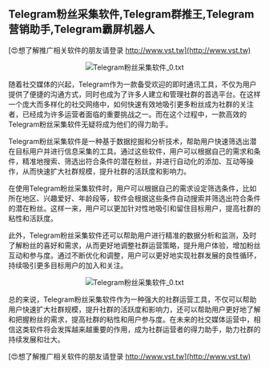 ## **Telegram粉丝采集软件,Telegram群推王,Telegram营销助手,Telegram霸屏机器人**

[😍想了解推广相关软件的朋友请登录 http://www.vst.tw](http://www.vst.tw)

 <center><img src="https://vst.tw/MP4/tuiguang/png/3.png" alt="Telegram粉丝采集软件_0.txt"></center>

随着社交媒体的兴起，Telegram作为一款备受欢迎的即时通讯工具，不仅为用户提供了便捷的沟通方式，同时也成为了许多人建立和管理社群的首选平台。在这样一个庞大而多样化的社交网络中，如何快速有效地吸引更多粉丝成为社群的关注者，已经成为许多运营者面临的重要挑战之一。而在这个过程中，一款高效的Telegram粉丝采集软件无疑将成为他们的得力助手。

Telegram粉丝采集软件是一种基于数据挖掘和分析技术，帮助用户快速筛选出潜在目标用户并进行信息采集的工具。通过这些软件，用户可以根据自己的需求和条件，精准地搜索、筛选出符合条件的潜在粉丝，并进行自动化的添加、互动等操作，从而快速扩大社群规模，提升社群的活跃度和影响力。

在使用Telegram粉丝采集软件时，用户可以根据自己的需求设定筛选条件，比如所在地区、兴趣爱好、年龄段等，软件会根据这些条件自动搜索并筛选出符合条件的潜在粉丝。这样一来，用户可以更加针对性地吸引和留住目标用户，提高社群的粘性和活跃度。

此外，Telegram粉丝采集软件还可以帮助用户进行精准的数据分析和监测，及时了解粉丝的喜好和需求，从而更好地调整社群运营策略，提升用户体验，增加粉丝互动和参与度。通过不断优化和调整，用户可以更好地实现社群发展的良性循环，持续吸引更多目标用户的加入和关注。

 <center><img src="https://vst.tw/MP4/tuiguang/png/2.png" alt="Telegram粉丝采集软件_0.txt"></center>

总的来说，Telegram粉丝采集软件作为一种强大的社群运营工具，不仅可以帮助用户快速扩大社群规模，提升社群的活跃度和影响力，还可以帮助用户更好地了解和把握粉丝的需求，提高社群的粘性和用户参与度。在未来的社交媒体运营中，相信这类软件将会发挥越来越重要的作用，成为社群运营者的得力助手，助力社群的持续发展和壮大。

[😍想了解推广相关软件的朋友请登录 http://www.vst.tw](http://www.vst.tw)



